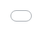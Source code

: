 ```yaml
---
layout: post
title: "수억 개의 뷰가 필요 없는 10개의 K-POP 노래로 상징화됩니다."
author: "undefined"
thumbnail: "https://www.allkpop.com/upload/2021/01/content/230426/thumb/1611393984-k-pop-more-than-just-gangnam-style-editorial-article-image-link-zdht.jpg"
tags: 
---
```



여기에 상징적인 10개의 K-POP 노래들이 수억개의 K-POP 노래들은 그들이 수억개의 뷰를 필요로 하지 않는다는 것을 증명해준다.

![image](https://www.allkpop.com/upload/2021/01/content/230426/1611393984-k-pop-more-than-just-gangnam-style-editorial-article-image-link-zdht.jpg)

1. 소녀시대의 "신세계 속으로"
인투 더 뉴 월드(Into the New World)는 2008년 8월 5일 발매되었다(그러나 2011년 6월 2일 유튜브에 공개됨).


<div class="video_wrapper" style="padding-top: 56.25%;">
    <iframe style="width: 100%; height: 100%; position: absolute; top: 0px; left: 0px;" src="//www.youtube.com/embed/0k2Zzkw_-0I" frameborder="0" allowfullscreen="" width="100%" height="100%"></iframe>
</div>


2. H.O.T의 "캔디"입니다.
캔디는 1996년 9월에 발매되었지만, 이 곡의 뮤직 비디오는 SM 엔터테인먼트에 의해 공식적으로 업로드된 적이 없다. 음악 방송 채널에서, 그것은 2백만 건 이상의 조회수를 기록하고 있다.


<div class="video_wrapper" style="padding-top: 56.25%;">
    <iframe width="100%" height="100%" src="https://www.youtube.com/embed/XQwsh9Ob2e0" frameborder="0" allow="accelerometer; autoplay; clipboard-write; encrypted-media; gyroscope; picture-in-picture" allowfullscreen="" style="position: absolute; top: 0px; left: 0px; width: 100%; height: 100%;"></iframe>
</div>


3. 미스 A의 "나쁜 여자, 착한 여자"
Bad Girl, Good Girl은 2010년 6월 30일에 개봉되었다. 현재 유튜브 조회수는 7273만2680건이다.


<div class="video_wrapper" style="padding-top: 56.25%;">
    <iframe style="width: 100%; height: 100%; position: absolute; top: 0px; left: 0px;" src="//www.youtube.com/embed/8TeeJvcBdLA" frameborder="0" allowfullscreen="" width="100%" height="100%"></iframe>
</div>


4. 2PM의 "He

하트비트는 2009년 11월 11일에 출시되었다. 현재 유튜브 조회수는 21,195,390건이다.


<div class="video_wrapper" style="padding-top: 56.25%;">
    <iframe style="width: 100%; height: 100%; position: absolute; top: 0px; left: 0px;" src="//www.youtube.com/embed/bKtvDv7eykg" frameborder="0" allowfullscreen="" width="100%" height="100%"></iframe>
</div>


5. 카라의 "아저씨"
미스터는 2009년 8월 15일에 발매되었고 (2011년 3월 6일 유튜브에서 공개되었다.) 현재 34,015,580개의 조회수를 기록하고 있다.


<div class="video_wrapper" style="padding-top: 56.25%;">
    <iframe style="width: 100%; height: 100%; position: absolute; top: 0px; left: 0px;" src="//www.youtube.com/embed/s2EQm6WPMHs" frameborder="0" allowfullscreen="" width="100%" height="100%"></iframe>
</div>


6. 빅뱅의 "거짓말
거짓말은 2007년 8월 16일 발매되었으나 2008년 10월 2일 유튜브에 공개되었으며 현재 64,174,985개의 조회 수를 기록하고 있다.


<div class="video_wrapper" style="padding-top: 56.25%;">
    <iframe style="width: 100%; height: 100%; position: absolute; top: 0px; left: 0px;" src="//www.youtube.com/embed/2Cv3phvP8Ro" frameborder="0" allowfullscreen="" width="100%" height="100%"></iframe>
</div>


7. S.E.의 "I`m Your Girl"입니다.S
아이엠 유어걸은 1997년 11월 1일에 발매되었고 (2010년 5월 8일 검증되지 않은 유튜브 계정에 의해 게시되었다.) 현재 2,749,134건의 조회수를 기록하고 있다.


<div class="video_wrapper" style="padding-top: 56.25%;">
    <iframe style="width: 100%; height: 100%; position: absolute; top: 0px; left: 0px;" src="//www.youtube.com/embed/WpmTLDtr4qY" frameborder="0" allowfullscreen="" width="100%" height="100%"></iframe>
</div>


8. 비스트의 "픽션"
픽션은 2011년 5월 16일에 개봉되었다. 현재 유튜브 조회수는 9693만3730건이다.


<div class="video_wrapper" style="padding-top: 56.25%;">
    <iframe style="width: 100%; height: 100%; position: absolute; top: 0px; left: 0px;" src="//www.youtube.com/embed/ZAzWT8mRoR0" frameborder="0" allowfullscreen="" width="100%" height="100%"></iframe>
</div>


9. 원더걸스의 "노바디"
2008년 9월 22일에는 아무도 발매되지 않았지만, 2008년 12월 14일 유튜브에 공개되었으며, 현재 19,879,955개의 조회수를 기록하고 있다.


<div class="video_wrapper" style="padding-top: 56.25%;">
    <iframe style="width: 100%; height: 100%; position: absolute; top: 0px; left: 0px;" src="//www.youtube.com/embed/QZBn1e9pr2Q" frameborder="0" allowfullscreen="" width="100%" height="100%"></iframe>
</div>


10. 동방신기의 "미로틱"
미로틱은 2008년 9월 26일 발매되었다(그러나 2009년 11월 25일 유튜브 등). 현재 70,519,080개의 조회수를 기록하고 있다.


<div class="video_wrapper" style="padding-top: 56.25%;">
    <iframe style="width: 100%; height: 100%; position: absolute; top: 0px; left: 0px;" src="//www.youtube.com/embed/HtJS32n6LNQ" frameborder="0" allowfullscreen="" width="100%" height="100%"></iframe>
</div>
